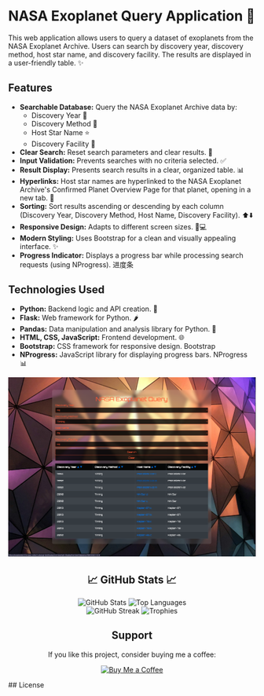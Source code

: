 # NASA Exoplanet Query Application 🚀

This web application allows users to query a dataset of exoplanets from the NASA Exoplanet Archive. Users can search by
discovery year, discovery method, host star name, and discovery facility. The results are displayed in a user-friendly
table. ✨

## Features

* **Searchable Database:** Query the NASA Exoplanet Archive data by:
    * Discovery Year 📅
    * Discovery Method 🔭
    * Host Star Name ⭐
    * Discovery Facility 📡
* **Clear Search:** Reset search parameters and clear results. 🧹
* **Input Validation:** Prevents searches with no criteria selected. ✅
* **Result Display:** Presents search results in a clear, organized table. 📊
* **Hyperlinks:** Host star names are hyperlinked to the NASA Exoplanet Archive's Confirmed Planet Overview Page for
  that planet, opening in a new tab. 🔗
* **Sorting:** Sort results ascending or descending by each column (Discovery Year, Discovery Method, Host Name,
  Discovery Facility). ⬆️⬇️
* **Responsive Design:** Adapts to different screen sizes. 📱💻
* **Modern Styling:** Uses Bootstrap for a clean and visually appealing interface. ✨
* **Progress Indicator:** Displays a progress bar while processing search requests (using NProgress). 进度条

## Technologies Used

* **Python:** Backend logic and API creation. 🐍
* **Flask:** Web framework for Python. 🌶️
* **Pandas:** Data manipulation and analysis library for Python. 🐼
* **HTML, CSS, JavaScript:** Frontend development. 🌐
* **Bootstrap:** CSS framework for responsive design. Bootstrap
* **NProgress:** JavaScript library for displaying progress bars. NProgress 📊

![Screenshot](static/ss.png)

<h2 align="center">📈 GitHub Stats 📈</h2>
<div align="center">
<img width="50%" src="https://github-readme-stats.vercel.app/api?username=bantoinese83&show_icons=true&theme=radical&count_private=true" alt="GitHub Stats" />
<img width="50%" src="https://github-readme-stats.vercel.app/api/top-langs/?username=bantoinese83&layout=compact&theme=radical&langs_count=8" alt="Top Languages" />
<br/>
<img width="50%" src="https://github-readme-streak-stats.herokuapp.com/?user=bantoinese83&theme=radical" alt="GitHub Streak" />
<img width="50%" src="https://github-profile-trophy.vercel.app/?username=bantoinese83&theme=radical&no-frame=true&row=1" alt="Trophies"/>

## Support

If you like this project, consider buying me a coffee:

[![Buy Me a Coffee](https://img.shields.io/badge/-Buy%20Me%20a%20Coffee-FFDD00?style=flat&logo=buy-me-a-coffee&logoColor=black)](https://buymeacoffee.com/base83)

</div>
## License



